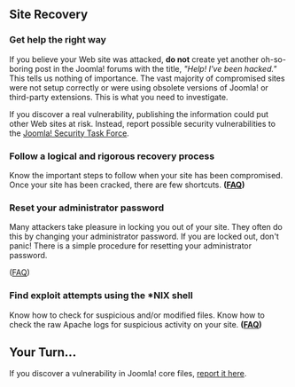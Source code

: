 <!-- Filename: Security_Checklist/Site_Recovery / Display title: Security Checklist/Site Recovery -->

## Site Recovery

### Get help the right way

If you believe your Web site was attacked, **do not** create yet another
oh-so-boring post in the Joomla! forums with the title, _"Help! I've
been hacked."_ This tells us nothing of importance. The vast majority of
compromised sites were not setup correctly or were using obsolete
versions of Joomla! or third-party extensions. This is what you need to
investigate.

If you discover a real vulnerability, publishing the information could
put other Web sites at risk. Instead, report possible security
vulnerabilities to the
<a href="http://developer.joomla.org/security" class="external text"
target="_blank" rel="noreferrer noopener">Joomla! Security Task
Force</a>.

### Follow a logical and rigorous recovery process

Know the important steps to follow when your site has been compromised.
Once your site has been cracked, there are few shortcuts.
**([FAQ](https://docs.joomla.org/Security_and_Performance_FAQs#Help.21_My_site.27s_been_compromised._Now_what.3F 'Security and Performance FAQs'))**

### Reset your administrator password

Many attackers take pleasure in locking you out of your site. They often
do this by changing your administrator password. If you are locked out,
don't panic! There is a simple procedure for resetting your
administrator password.

(<a
href="https://docs.joomla.org/How_do_you_recover_your_admin_password%3F"
class="mw-redirect"
title="How do you recover your admin password?">FAQ</a>)

### Find exploit attempts using the \*NIX shell

Know how to check for suspicious and/or modified files. Know how to
check the raw Apache logs for suspicious activity on your site.
**([FAQ](https://docs.joomla.org/Security_and_Performance_FAQs#How_do_I_find_exploits_using_the_.2ANIX_shell.3F 'Security and Performance FAQs'))**

## Your Turn...

If you discover a vulnerability in Joomla! core files,
<a href="http://developer.joomla.org/security/contact-the-team.html"
class="external text" target="_blank" rel="noreferrer noopener">report
it here</a>.
